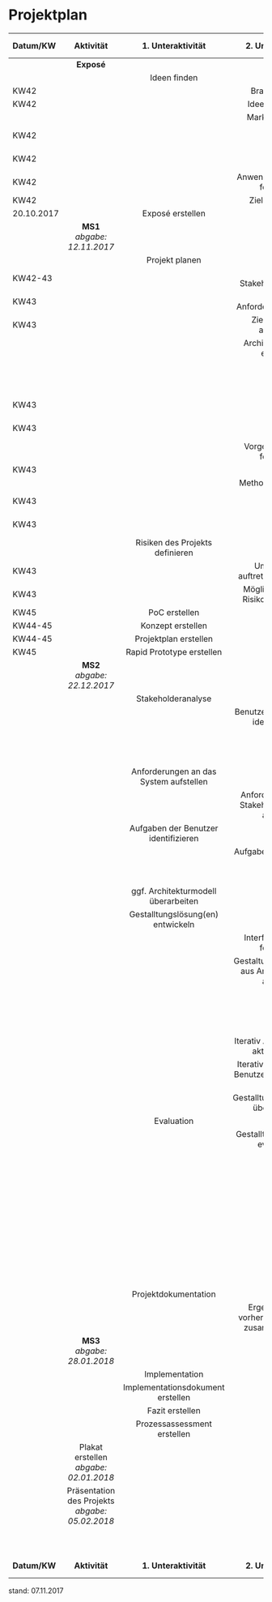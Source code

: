 # Projektplan

| Datum/KW | Aktivität | 1. Unteraktivität | 2. Unteraktivität | 3. Unteraktivität | 4. Unteraktivität | Workload geplant | Workload gebraucht | 
| :----------- | :--------------------: | :-------------: | :----------------------: | :---------: | :------------: | :------------: | :------------: |
|  | __Exposé__ |  |  |  |  |  |  | 
|  |  | Ideen finden |  |  |  |  |  | 
| KW42 |  |  | Brainstorming |  |  | 10 | 7 |
| KW42 |  |  | Ideen bewerten |  |  | 2 | 2 |
|  |  |  | Marktrecherche |  |  |  |  |
| KW42 |  |  |  | Konkurenzprodukte analysieren |  | 5 | 4 |
| KW42 |  |  |  | Alleinstellungsmerkmale unseres Produkts |  | 2 | 2 |
| KW42 |  |  | Anwendungsdomäne festlegen |  |  | 2 | 2 |
| KW42 |  |  | Ziele festlegen |  |  | 4 |  4 |
| 20.10.2017 |  | Exposé erstellen |  |  |  | 1 | 3 |
|   | __MS1__ *abgabe: 12.11.2017* |   |   |   |   |   |   |
|   |   | Projekt planen |   |   |   |   |   |  
| KW42-43  |   |   | Erste Stakeholderanalyse |   |   |   4 |   |
| KW43  |   |   | Erste Anforderungsanalyse |   |   |  6  |   |
| KW43  |   |   | Zielhierarchie aufstellen |   |   |   4 |   |
|   |   |   | Architekturmodell erstellen |   |   |   |   |  
|   |   |   |   | Technische Komponenten definieren |   |  8  |   |
| KW43  |   |   |   | Kommunikation der Komponenten festlegen |   |  5  |   |
| KW43  |   |   |   | Kommunikationsmodel erstellen |   |  1  |   |
|   |   |   | Vorgehensmodell festlegen |   |   |   |   |  
| KW43  |   |   |   | Modelle vergleichen |   |  6  |   |
|   |   |   | Methoden festlegen |   |   |   |   |  
| KW43  |   |   |   | Methoden für Benutzermodellierung |   |  4  |   |
| KW43  |   |   |   | Methoden für Aufgabenmodellierung |   |  4  |   |
|   |   | Risiken des Projekts definieren |   |   |   |   |   |  
| KW43  |   |   | Umgang mit auftretenden Risiken |   |   |  6  |   |
| KW43  |   |   | Möglichkeiten der Risikominimierung |   |   |  6  |   |
| KW45  |   | PoC erstellen |   |   |   |  10  |   |
| KW44-45  |   | Konzept erstellen |   |   |   |  3  |   |
| KW44-45  |   | Projektplan erstellen |   |   |   |   6 |   |
| KW45  |   | Rapid Prototype erstellen |   |   |   |  12  |   |
|   | __MS2__ *abgabe: 22.12.2017*|   |   |   |   |   |   |  
|   |   | Stakeholderanalyse |   |   |   |   |   |  
|   |   |   | Benutzer des Systems identifizieren |   |   |   |   |  
|   |   |   |   | Benutzer modellieren |   |   12 |   |
|   |   |   |   | Erfordernisse der Benutzer identifizieren |   |  10  |   |
|   |   | Anforderungen an das System aufstellen |   |   |   |   |   |  
|   |   |   | Anforderungen aus Stakeholderanalyse ableiten |   |   |  20 |   |
|   |   | Aufgaben der Benutzer identifizieren |   |   |   |   |   | 
|   |   |   | Aufgaben beschreiben |   |   |   |   |  
|   |   |   |   | Deskriptive Aufgaben |   |  10  |   |
|   |   |   |   | Präskriptive Aufgaben |   |  10  |   |
|   |   | ggf. Architekturmodell überarbeiten |   |   |   |  4  |   |
|   |   | Gestalltungslösung(en) entwickeln |   |   |   |   |   |  
|   |   |   | Interface Content festlegen |   |   | 4  |   |  
|   |   |   | Gestaltungslösung(en) aus Anforderungen ableiten |   |   |   |   | 
|   |   |   |   | Interface-Mockups |   |  6  |   |
|   |   |   |   | Interface und Funktionale Prototypen erstellen |   |  12  |   |
|   |   |   | Iterativ Anforderungen aktuallisieren |   |   |   3 |   |
|   |   |   | Iterativ Aufgaben der Benutzer aktuallisieren |   |   |  3  |   |
|   |   |   | ggf. Gestalltungslösung(en) überarbeiten |   |   |   6 |   |
|   |   | Evaluation |   |   |   |   |   | 
|   |   |   | Gestalltungslösungen evaluieren |   |   |   |   | 
|   |   |   |   | Lösung auf Gebrauchstauglichkeit prüfen |   |   |   | 
|   |   |   |   |   | [zurück zu Stakeholderanalyse] |   7 |   |
|   |   |   |   |   | [zurück zu Anforderungsanalyse] |  6  |   |
|   |   |   |   |   | [zurück zu Aufgabendefinition] |   6 |   |
|   |   |   |   |   | [zurück zu Gestalltungslösungen entwickeln] |  15  |   |
|   |   | Projektdokumentation |   |   |   |   |   | 
|   |   |   | Ergebnisse aus vorherigen Schritten zusammenfassen |   |   | 10 |   |
|   | __MS3__ *abgabe: 28.01.2018* |   |   |   |   |   |   |  
|   |   | Implementation |   |   |   |   400 |   |
|   |   | Implementationsdokument erstellen |   |   |   |  2  |   |
|   |   | Fazit erstellen |   |   |   |   2 |   |
|   |   | Prozessassessment erstellen |   |   |   |   4 |   |
|   | Plakat erstellen *abgabe: 02.01.2018* |   |   |   |   |  3  |   |
|   | Präsentation des Projekts *abgabe: 05.02.2018* |   |   |   |   |  2  |   |
|   |  |   |   |   |   |   |  |  
|   |  |   |   |   |   |  __668 gesamt__  |   |
| __Datum/KW__ | __Aktivität__ | __1. Unteraktivität__ | __2. Unteraktivität__ | __3. Unteraktivität__ | __4. Unteraktivität__ | __Workload geplant__ | __Workload gebraucht__ |


stand: 07.11.2017

